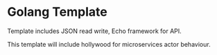 # Golang Template

Template includes JSON read write, Echo framework for API.

This template will include hollywood for microservices actor behaviour.

